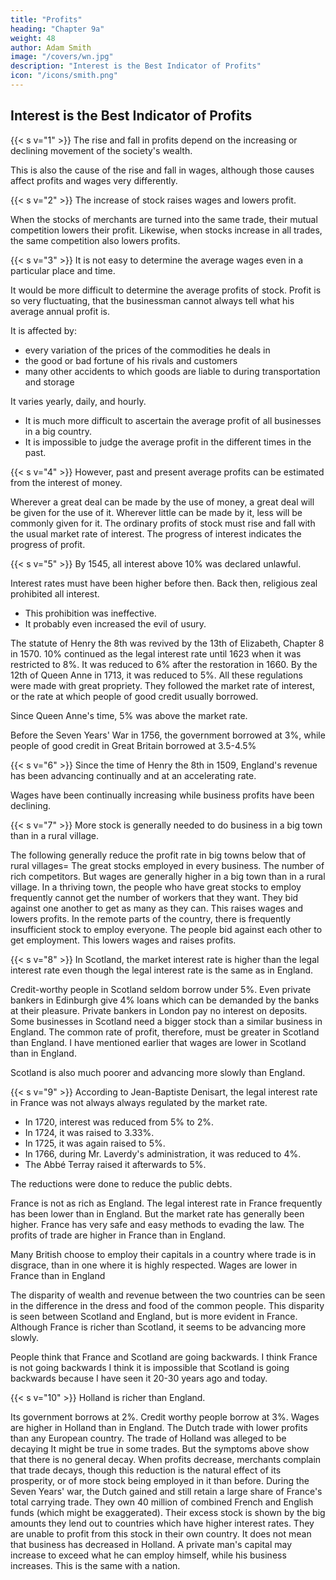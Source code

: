 ```yaml
---
title: "Profits"
heading: "Chapter 9a"
weight: 48
author: Adam Smith
image: "/covers/wn.jpg"
description: "Interest is the Best Indicator of Profits"
icon: "/icons/smith.png"
---
```




## Interest is the Best Indicator of Profits

{{< s v="1" >}} The rise and fall in profits depend on the increasing or declining movement of the society's wealth.

This is also the cause of the rise and fall in wages, although those causes affect profits and wages very differently.

{{< s v="2" >}} The increase of stock raises wages and lowers profit.

When the stocks of merchants are turned into the same trade, their mutual competition lowers their profit.
Likewise, when stocks increase in all trades, the same competition also lowers profits.

{{< s v="3" >}} It is not easy to determine the average wages even in a particular place and time.

It would be more difficult to determine the average profits of stock.
Profit is so very fluctuating, that the businessman cannot always tell what his average annual profit is.

It is affected by: 
- every variation of the prices of the commodities he deals in
- the good or bad fortune of his rivals and customers
- many other accidents to which goods are liable to during transportation and storage

It varies yearly, daily, and hourly.
- It is much more difficult to ascertain the average profit of all businesses in a big country.
- It is impossible to judge the average profit in the different times in the past.


{{< s v="4" >}} However, past and present average profits can be estimated from the interest of money.

Wherever a great deal can be made by the use of money, a great deal will be given for the use of it.
Wherever little can be made by it, less will be commonly given for it.
The ordinary profits of stock must rise and fall with the usual market rate of interest.
The progress of interest indicates the progress of profit.


{{< s v="5" >}} By 1545, all interest above 10% was declared unlawful.

Interest rates must have been higher before then. Back then, religious zeal prohibited all interest.
- This prohibition was ineffective.
- It probably even increased the evil of usury.

The statute of Henry the 8th was revived by the 13th of Elizabeth, Chapter 8 in 1570.
10% continued as the legal interest rate until 1623 when it was restricted to 8%.
It was reduced to 6% after the restoration in 1660.
By the 12th of Queen Anne in 1713, it was reduced to 5%.
All these regulations were made with great propriety.
They followed the market rate of interest, or the rate at which people of good credit usually borrowed.

Since Queen Anne's time, 5% was above the market rate.

Before the Seven Years' War in 1756, the government borrowed at 3%, while people of good credit in Great Britain borrowed at 3.5-4.5%

{{< s v="6" >}} Since the time of Henry the 8th in 1509, England's revenue has been advancing continually and at an accelerating rate.

Wages have been continually increasing while business profits have been declining.


{{< s v="7" >}} More stock is generally needed to do business in a big town than in a rural village.

The following generally reduce the profit rate in big towns below that of rural villages= 
The great stocks employed in every business.
The number of rich competitors.
But wages are generally higher in a big town than in a rural village.
In a thriving town, the people who have great stocks to employ frequently cannot get the number of workers that they want.
They bid against one another to get as many as they can.
This raises wages and lowers profits.
In the remote parts of the country, there is frequently insufficient stock to employ everyone.
The people bid against each other to get employment.
This lowers wages and raises profits.


{{< s v="8" >}} In Scotland, the market interest rate is higher than the legal interest rate even though the legal interest rate is the same as in England.

Credit-worthy people in Scotland seldom borrow under 5%.
Even private bankers in Edinburgh give 4% loans which can be demanded by the banks at their pleasure.
Private bankers in London pay no interest on deposits.
Some businesses in Scotland need a bigger stock than a similar business in England.
The common rate of profit, therefore, must be greater in Scotland than England.
I have mentioned earlier that wages are lower in Scotland than in England.

Scotland is also much poorer and advancing more slowly than England.


{{< s v="9" >}} According to Jean-Baptiste Denisart, the legal interest rate in France was not always always regulated by the market rate.
- In 1720, interest was reduced from 5% to 2%.
- In 1724, it was raised to 3.33%.
- In 1725, it was again raised to 5%.
- In 1766, during Mr. Laverdy's administration, it was reduced to 4%.
- The Abbé Terray raised it afterwards to 5%.

The reductions were done to reduce the public debts. 

France is not as rich as England. The legal interest rate in France frequently has been lower than in England.
But the market rate has generally been higher.
France has very safe and easy methods to evading the law.
The profits of trade are higher in France than in England.

Many British choose to employ their capitals in a country where trade is in disgrace, than in one where it is highly respected.
Wages are lower in France than in England

The disparity of wealth and revenue between the two countries can be seen in the difference in the dress and food of the common people.
This disparity is seen between Scotland and England, but is more evident in France.
Although France is richer than Scotland, it seems to be advancing more slowly.

People think that France and Scotland are going backwards.
I think France is not going backwards
I think it is impossible that Scotland is going backwards because I have seen it 20-30 years ago and today.


{{< s v="10" >}} Holland is richer than England.

Its government borrows at 2%.
Credit worthy people borrow at 3%.
Wages are higher in Holland than in England.
The Dutch trade with lower profits than any European country.
The trade of Holland was alleged to be decaying
It might be true in some trades.
But the symptoms above show that there is no general decay.
When profits decrease, merchants complain that trade decays, though this reduction is the natural effect of its prosperity, or of more stock being employed in it than before.
During the Seven Years' war, the Dutch gained and still retain a large share of France's total carrying trade.
They own 40 million of combined French and English funds (which might be exaggerated).
Their excess stock is shown by the big amounts they lend out to countries which have higher interest rates.
They are unable to profit from this stock in their own country.
It does not mean that business has decreased in Holland.
A private man's capital may increase to exceed what he can employ himself, while his business increases.
This is the same with a nation.

